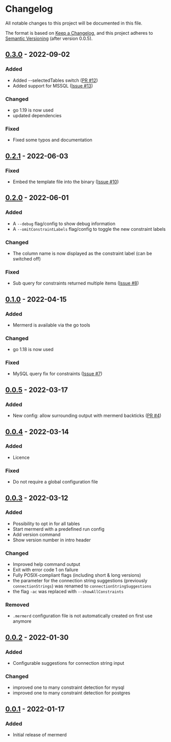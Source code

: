 # Changelog
All notable changes to this project will be documented in this file.

The format is based on [Keep a Changelog](https://keepachangelog.com/en/1.0.0/), and this project adheres
to [Semantic Versioning](https://semver.org/spec/v2.0.0.html) (after version 0.0.5).

## [0.3.0] - 2022-09-02
### Added
- Added --selectedTables switch ([PR #12](https://github.com/KarnerTh/mermerd/pull/12))
- Added support for MSSQL ([Issue #13](https://github.com/KarnerTh/mermerd/issues/13))

### Changed
- go 1.19 is now used
- updated dependencies

### Fixed
- Fixed some typos and documentation

## [0.2.1] - 2022-06-03
### Fixed
- Embed the template file into the binary ([Issue #10](https://github.com/KarnerTh/mermerd/issues/10))

## [0.2.0] - 2022-06-01
### Added
- A `--debug` flag/config to show debug information
- A `--omitConstraintLabels` flag/config to toggle the new constraint labels

### Changed
- The column name is now displayed as the constraint label (can be switched off)

### Fixed
- Sub query for constraints returned multiple items  ([Issue #8](https://github.com/KarnerTh/mermerd/issues/8))

## [0.1.0] - 2022-04-15
### Added
- Mermerd is available via the go tools

### Changed
- go 1.18 is now used

### Fixed
- MySQL query fix for constraints ([Issue #7](https://github.com/KarnerTh/mermerd/issues/7))

## [0.0.5] - 2022-03-17
### Added
- New config: allow surrounding output with mermerd backticks ([PR #4](https://github.com/KarnerTh/mermerd/pull/4))

## [0.0.4] - 2022-03-14
### Added
- Licence

### Fixed
- Do not require a global configuration file

## [0.0.3] - 2022-03-12
### Added
- Possibility to opt in for all tables
- Start mermerd with a predefined run config
- Add version command
- Show version number in intro header

### Changed
- Improved help command output
- Exit with error code 1 on failure
- Fully POSIX-compliant flags (including short & long versions)
- the parameter for the connection string suggestions (previously `connectionStrings`) was renamed to
  `connectionStringSuggestions`
- the flag `-ac` was replaced with `--showAllConstraints`

### Removed
- `.mermerd` configuration file is not automatically created on first use anymore

## [0.0.2] - 2022-01-30
### Added
- Configurable suggestions for connection string input

### Changed
- improved one to many constraint detection for mysql
- improved one to many constraint detection for postgres

## [0.0.1] - 2022-01-17
### Added
- Initial release of mermerd

[0.3.0]: https://github.com/KarnerTh/mermerd/releases/tag/v0.3.0

[0.2.1]: https://github.com/KarnerTh/mermerd/releases/tag/v0.2.1

[0.2.0]: https://github.com/KarnerTh/mermerd/releases/tag/v0.2.0

[0.1.0]: https://github.com/KarnerTh/mermerd/releases/tag/v0.1.0

[0.0.5]: https://github.com/KarnerTh/mermerd/releases/tag/v0.0.5

[0.0.4]: https://github.com/KarnerTh/mermerd/releases/tag/v0.0.4

[0.0.3]: https://github.com/KarnerTh/mermerd/releases/tag/v0.0.3

[0.0.2]: https://github.com/KarnerTh/mermerd/releases/tag/v0.0.2

[0.0.1]: https://github.com/KarnerTh/mermerd/releases/tag/v0.0.1
